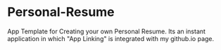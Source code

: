 # Personal-Resume
App Template for Creating your own Personal Resume. Its an instant application in which "App Linking" is integrated with my github.io page.
